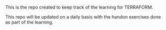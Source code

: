This is the repo created to keep track of the learning for TERRAFORM.

This repo will be updated on a daily basis with the handon exercises done as part of the learning.
